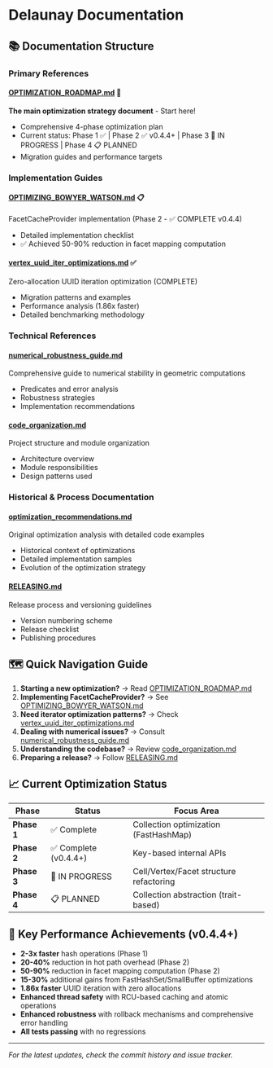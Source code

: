 # Delaunay Documentation

## 📚 Documentation Structure

### Primary References

#### **[OPTIMIZATION_ROADMAP.md](./OPTIMIZATION_ROADMAP.md)** 🎯

**The main optimization strategy document** - Start here!

- Comprehensive 4-phase optimization plan
- Current status: Phase 1 ✅ | Phase 2 ✅ v0.4.4+ | Phase 3 🔄 IN PROGRESS | Phase 4 📋 PLANNED
- Migration guides and performance targets

### Implementation Guides

#### **[OPTIMIZING_BOWYER_WATSON.md](./OPTIMIZING_BOWYER_WATSON.md)** 📋

FacetCacheProvider implementation (Phase 2 - ✅ COMPLETE v0.4.4)

- Detailed implementation checklist
- ✅ Achieved 50-90% reduction in facet mapping computation

#### **[vertex_uuid_iter_optimizations.md](./vertex_uuid_iter_optimizations.md)** ✅

Zero-allocation UUID iteration optimization (COMPLETE)

- Migration patterns and examples
- Performance analysis (1.86x faster)
- Detailed benchmarking methodology

### Technical References

#### **[numerical_robustness_guide.md](./numerical_robustness_guide.md)**

Comprehensive guide to numerical stability in geometric computations

- Predicates and error analysis
- Robustness strategies
- Implementation recommendations

#### **[code_organization.md](./code_organization.md)**

Project structure and module organization

- Architecture overview
- Module responsibilities
- Design patterns used

### Historical & Process Documentation

#### **[optimization_recommendations.md](./optimization_recommendations.md)**

Original optimization analysis with detailed code examples

- Historical context of optimizations
- Detailed implementation samples
- Evolution of the optimization strategy

#### **[RELEASING.md](./RELEASING.md)**

Release process and versioning guidelines

- Version numbering scheme
- Release checklist
- Publishing procedures

## 🗺️ Quick Navigation Guide

1. **Starting a new optimization?** → Read [OPTIMIZATION_ROADMAP.md](./OPTIMIZATION_ROADMAP.md)
2. **Implementing FacetCacheProvider?** → See [OPTIMIZING_BOWYER_WATSON.md](./OPTIMIZING_BOWYER_WATSON.md)
3. **Need iterator optimization patterns?** → Check [vertex_uuid_iter_optimizations.md](./vertex_uuid_iter_optimizations.md)
4. **Dealing with numerical issues?** → Consult [numerical_robustness_guide.md](./numerical_robustness_guide.md)
5. **Understanding the codebase?** → Review [code_organization.md](./code_organization.md)
6. **Preparing a release?** → Follow [RELEASING.md](./RELEASING.md)

## 📈 Current Optimization Status

| Phase | Status | Focus Area |
|-------|--------|------------|
| **Phase 1** | ✅ Complete | Collection optimization (FastHashMap) |
| **Phase 2** | ✅ Complete (v0.4.4+) | Key-based internal APIs |
| **Phase 3** | 🔄 IN PROGRESS | Cell/Vertex/Facet structure refactoring |
| **Phase 4** | 📋 PLANNED | Collection abstraction (trait-based) |

## 🎯 Key Performance Achievements (v0.4.4+)

- **2-3x faster** hash operations (Phase 1)
- **20-40%** reduction in hot path overhead (Phase 2)
- **50-90%** reduction in facet mapping computation (Phase 2)
- **15-30%** additional gains from FastHashSet/SmallBuffer optimizations
- **1.86x faster** UUID iteration with zero allocations
- **Enhanced thread safety** with RCU-based caching and atomic operations
- **Enhanced robustness** with rollback mechanisms and comprehensive error handling
- **All tests passing** with no regressions

---

*For the latest updates, check the commit history and issue tracker.*

